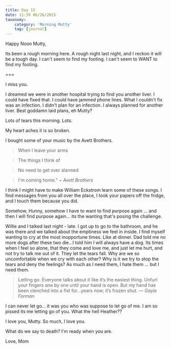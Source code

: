 ```yaml
---
title: Day 15
date: 11:39 06/26/2015 
taxonomy:
    category: 'Morning Mutty'
    tag: [journal]
---
```


Happy Noon Mutty,

Its been a rough morning here. A rough night last night, and I reckon it will be a tough day. I can't seem to find my footing. I can't seem to WANT to find my footing.

===

I miss you.

I dreamed we were in another hospital trying to find you another liver. I could have fixed that. I could have jammed phone lines. What I couldn't fix was an infection. I didn't plan for an infection. I always planned for another liver. Best goddamn laid plans, eh Mutty?

Lots of tears this morning. Lots.

My heart aches it is so broken.

I bought some of your music by the Avett Brothers.

> When I leave your arms

> The things I think of

> No need to get over alarmed

> I'm coming home." ~<cite> Avett Brothers</cite>

I think I might have to make William Eckstrom learn some of these songs. I find messages from you all over the place, I took your papers off the fridge, and I touch them because you did.

Somehow, Hunny, somehow I have to want to find purpose again ... and then I will find purpose again... its the wanting that's posing the challenge.

Willie and I talked last night - late. I got up to go to the bathroom, and he was there and we talked about the emptiness we feel in inside. I find myself wanting to cry at the most inopportune times. Like at dinner.
Dad told me no more dogs after these two die...I told him I will always have a dog. Its times when I feel so alone, that they come and love me, and just let me hurt, and not try to talk me out of it. They let the tears fall. Why are we so uncomfortable when we cry with each other? Why is it we try to stop the tears and deny the feelings? As much as I need them, I hate them ... but I need them.

> Letting go. Everyone talks about it like it’s the easiest thing. Unfurl your fingers one by one until your hand is open. But my hand has been clenched into a fist for…years now; it’s frozen shut. —<cite> Gayle Forman</cite>

I can never let go... it was you who was suppose to let go of me. I am so pissed its me letting go of you. What the hell Heather??

I love you, Mutty. So much, I love you.

What do we say to death? I'm ready when you are.

Love, Mom

